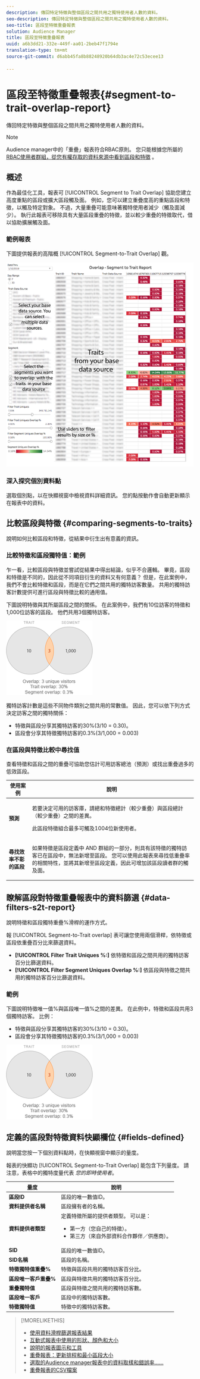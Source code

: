 ```yaml
---
description: 傳回特定特徵與整個區段之間共用之獨特使用者人數的資料。
seo-description: 傳回特定特徵與整個區段之間共用之獨特使用者人數的資料。
seo-title: 區段至特徵重疊報表
solution: Audience Manager
title: 區段至特徵重疊報表
uuid: a6b3dd21-332e-449f-aa01-2beb47f1794e
translation-type: tm+mt
source-git-commit: d6abb45fa8b88248920b64db3ac4e72c53ecee13

---
```



# 區段至特徵重疊報表{#segment-to-trait-overlap-report}

傳回特定特徵與整個區段之間共用之獨特使用者人數的資料。

>[!NOTE]
>
>Audience manager中的「重疊」報表符合RBAC原則。 您只能根據您所屬的 [RBAC使用者群組，從您有權存取的資料來源中看到區段和特徵](/help/using/features/administration/administration-overview.md) 。

<!-- 

c_segment_trait_overlap.xml

 -->

## 概述

作為最佳化工具，報表可 [!UICONTROL Segment to Trait Overlap] 協助您建立高度重點的區段或擴大區段觸及面。 例如，您可以建立重疊度高的重點區段和特徵，以觸及特定對象。 不過，大量重疊可能意味著獨特使用者減少（觸及面減少）。 執行此報表可移除具有大量區段重疊的特徵，並以較少重疊的特徵取代，借以協助擴展觸及面。

### 範例報表

下圖提供報表的高階概 [!UICONTROL Segment-to-Trait Overlap] 觀。

![](assets/segment-to-trait-overlap.png)

### 深入探究個別資料點

選取個別點，以在快顯視窗中檢視資料詳細資訊。 您的點按動作會自動更新顯示在報表中的資料。

## 比較區段與特徵 {#comparing-segments-to-traits}

說明如何比較區段和特徵，從結果中衍生出有意義的資訊。

<!-- 

c_compare_s2t.xml

 -->

### 比較特徵和區段獨特值：範例

乍一看，比較區段與特徵並嘗試從結果中得出結論，似乎不合邏輯。 畢竟，區段和特徵是不同的，因此從不同項目衍生的資料又有何意義？ 但是，在此案例中，我們不會比較特徵和區段，而是在它們之間共用的獨特訪客數量。 共用的獨特訪客計數提供可進行區段與特徵比較的通用值。

下圖說明特徵與其所屬區段之間的關係。 在此案例中，我們有10位訪客的特徵和1,000位訪客的區段。 他們共用3個獨特訪客。

![](assets/s2t.png)

獨特訪客計數是這些不同物件類別之間共用的常數值。 因此，您可以依下列方式決定訪客之間的獨特關係：

* 特徵與區段分享其獨特訪客的30%(3/10 = 0.30)。
* 區段會分享其特徵獨特訪客的0.3%(3/1,000 = 0.003)

### 在區段與特徵比較中尋找值

查看特徵和區段之間的重疊可協助您估計可用訪客總池（預測）或找出重疊過多的低效區段。

<table id="table_5B211EF95216426299EB20253A5A9C1B"> 
 <thead> 
  <tr> 
   <th colname="col1" class="entry"> 使用案例 </th> 
   <th colname="col2" class="entry"> 說明 </th> 
  </tr>
 </thead>
 <tbody> 
  <tr> 
   <td colname="col1"><b>預測</b> </td> 
   <td colname="col2"> <p>若要決定可用的訪客庫，請總和特徵總計（較少重疊）與區段總計（較少重疊）之間的差異。 </p> <p>此區段特徵組合最多可觸及1004位新使用者。 </p> </td> 
  </tr> 
  <tr> 
   <td colname="col1"><b>尋找效率不彰的區段</b> </td> 
   <td colname="col2"> <p>如果特徵是區段定義中 <span class="wintitle"> AND</span> 群組的一部分，則具有該特徵的獨特訪客已在區段中，無法新增至區段。 您可以使用此報表來尋找低重疊率的相關特性，並將其新增至區段定義，因此可增加該區段讀者群的觸及面。 </p> </td> 
  </tr> 
 </tbody> 
</table>

## 瞭解區段對特徵重疊報表中的資料篩選 {#data-filters-s2t-report}

說明特徵和區段獨特重疊%滑桿的運作方式。

<!-- 

r_s2t_sliders.xml

 -->

報 [!UICONTROL Segment-to-Trait overlap] 表可讓您使用兩個滑桿，依特徵或區段依重疊百分比來篩選資料。

* **[!UICONTROL Filter Trait Uniques %:]** 依特徵和區段之間共用的獨特訪客百分比篩選資料。
* **[!UICONTROL Filter Segment Uniques Overlap %:]** 依區段與特徵之間共用的獨特訪客百分比篩選資料。

### 範例

下圖說明特徵唯一值%與區段唯一值%之間的差異。 在此例中，特徵和區段共用3個獨特訪客。 比例：

* 特徵與區段分享其獨特訪客的30%(3/10 = 0.30)。
* 區段會分享其特徵獨特訪客的0.3%(3/1,000 = 0.003)

![](assets/s2t.png)

## 定義的區段對特徵資料快顯欄位 {#fields-defined}

說明當您按一下個別資料點時，在快顯視窗中顯示的量度。

<!-- 

r_s2t_data_pop.xml

 -->

報表的快顯功 [!UICONTROL Segment-to-Trait Overlap] 能包含下列量度。 請注意，表格中的獨特度量代表 *您的即時使用者*。

<table id="table_4AF72754276242FFB11543635B43AD90"> 
 <thead> 
  <tr> 
   <th colname="col1" class="entry"> 量度 </th> 
   <th colname="col2" class="entry"> 說明 </th> 
  </tr>
 </thead>
 <tbody> 
  <tr> 
   <td colname="col1"><b><span class="wintitle"> 區段ID</span></b> </td> 
   <td colname="col2"> 區段的唯一數值ID。 </td> 
  </tr> 
  <tr> 
   <td colname="col1"><b><span class="wintitle"> 資料提供者名稱</span></b> </td> 
   <td colname="col2"> 區段擁有者的名稱。 </td> 
  </tr> 
  <tr> 
   <td colname="col1"><b><span class="wintitle"> 資料提供者類型</span></b> </td> 
   <td colname="col2">定義特徵所屬的提供者類型。 可以是： 
    <ul id="ul_0477C04A33FD4F5D998B98984E6554D3"> 
     <li id="li_50FCA48EDB5843AB8FB6C34ED2C0067D">第一方（您自己的特徵）。 </li> 
     <li id="li_4F6148EDAEFE43FA8D505944E9FE3855">第三方（來自外部資料合作夥伴／供應商）。 </li> 
    </ul> </td> 
  </tr> 
  <tr> 
   <td colname="col1"><b><span class="wintitle"> SID</span></b> </td> 
   <td colname="col2"> 區段的唯一數值ID。 </td> 
  </tr> 
  <tr> 
   <td colname="col1"><b><span class="wintitle"> SID名稱</span></b> </td> 
   <td colname="col2"> 區段的名稱。 </td> 
  </tr> 
  <tr> 
   <td colname="col1"><b><span class="wintitle"> 特徵獨特值重疊%</span></b> </td> 
   <td colname="col2"> 特徵與區段共用的獨特訪客百分比。 </td> 
  </tr> 
  <tr> 
   <td colname="col1"><b><span class="wintitle"> 區段唯一客戶重疊%</span></b> </td> 
   <td colname="col2"> 區段與特徵共用的獨特訪客百分比。 </td> 
  </tr> 
  <tr> 
   <td colname="col1"><b><span class="wintitle"> 重疊獨特值</span></b> </td> 
   <td colname="col2"> 區段與特徵之間共用的獨特訪客數。 </td> 
  </tr> 
  <tr> 
   <td colname="col1"><b><span class="wintitle"> 區段唯一客戶</span></b> </td> 
   <td colname="col2"> 區段中的獨特訪客數。 </td> 
  </tr> 
  <tr> 
   <td colname="col1"><b><span class="wintitle"> 特徵獨特值</span></b> </td> 
   <td colname="col2"> 特徵中的獨特訪客數。 </td> 
  </tr> 
 </tbody> 
</table>

>[!MORELIKETHIS]
>
>* [使用資料滑桿篩選報表結果](../../reporting/dynamic-reports/data-sliders.md)
>* [互動式報表中使用的形狀、顏色和大小](../../reporting/dynamic-reports/interactive-report-technology.md#shapes-colors-sizes)
>* [說明的報表圖示和工具](../../reporting/dynamic-reports/interactive-report-technology.md#icons-tools-explained)
>* [重疊報表：更新排程和最小區段大小](../../reporting/dynamic-reports/overlap-minimum-segment-size.md)
>* [選取的Audience manager報表中的資料取樣和錯誤率……](../../reporting/report-sampling.md)
>* [重疊報表的CSV檔案](../../reporting/dynamic-reports/overlap-csv-files.md)